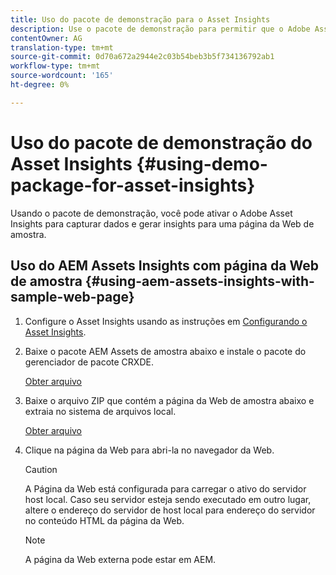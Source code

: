 ```yaml
---
title: Uso do pacote de demonstração para o Asset Insights
description: Use o pacote de demonstração para permitir que o Adobe Asset Insights capture dados e gere insights para uma página da Web.
contentOwner: AG
translation-type: tm+mt
source-git-commit: 0d70a672a2944e2c03b54beb3b5f734136792ab1
workflow-type: tm+mt
source-wordcount: '165'
ht-degree: 0%

---
```



# Uso do pacote de demonstração do Asset Insights {#using-demo-package-for-asset-insights}

Usando o pacote de demonstração, você pode ativar o Adobe Asset Insights para capturar dados e gerar insights para uma página da Web de amostra.

## Uso do AEM Assets Insights com página da Web de amostra {#using-aem-assets-insights-with-sample-web-page}

1. Configure o Asset Insights usando as instruções em [Configurando o Asset Insights](touch-ui-configuring-asset-insights.md).
1. Baixe o pacote AEM Assets de amostra abaixo e instale o pacote do gerenciador de pacote CRXDE.

   [Obter arquivo](assets/insightsdemo.zip)

1. Baixe o arquivo ZIP que contém a página da Web de amostra abaixo e extraia no sistema de arquivos local.

   [Obter arquivo](assets/demosite.zip)

1. Clique na página da Web para abri-la no navegador da Web.

   >[!CAUTION]
   >
   >A Página da Web está configurada para carregar o ativo do servidor host local. Caso seu servidor esteja sendo executado em outro lugar, altere o endereço do servidor de host local para endereço do servidor no conteúdo HTML da página da Web.

   >[!NOTE]
   >
   >A página da Web externa pode estar em AEM.
